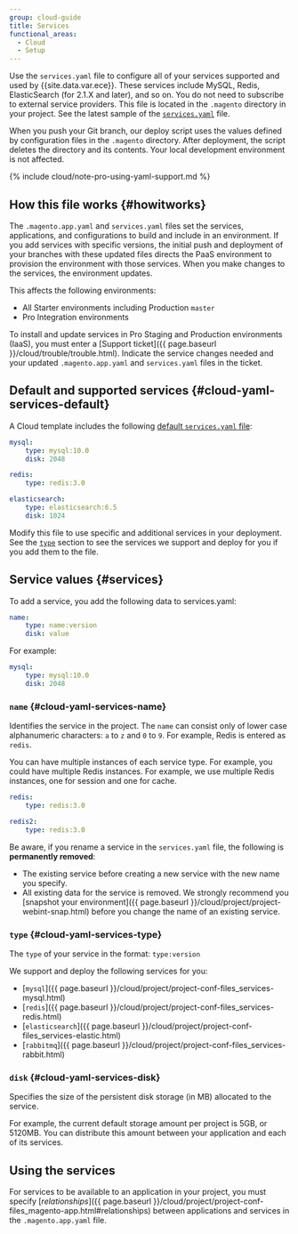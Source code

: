 ```yaml
---
group: cloud-guide
title: Services
functional_areas:
  - Cloud
  - Setup
---
```


Use the `services.yaml` file to configure all of your services supported and used by {{site.data.var.ece}}. These services include MySQL, Redis, ElasticSearch (for 2.1.X and later), and so on. You do not need to subscribe to external service providers. This file is located in the `.magento` directory in your project. See the latest sample of the [`services.yaml`](https://github.com/magento/magento-cloud/blob/master/.magento/services.yaml) file.

When you push your Git branch, our deploy script uses the values defined by configuration files in the `.magento` directory. After deployment, the script deletes the directory and its contents. Your local development environment is not affected.

{% include cloud/note-pro-using-yaml-support.md %}

## How this file works {#howitworks}

The `.magento.app.yaml` and `services.yaml` files set the services, applications, and configurations to build and include in an environment. If you add services with specific versions, the initial push and deployment of your branches with these updated files directs the PaaS environment to provision the environment with those services. When you make changes to the services, the environment updates.

This affects the following environments:

-  All Starter environments including Production `master`
-  Pro Integration environments

To install and update services in Pro Staging and Production environments (IaaS), you must enter a [Support ticket]({{ page.baseurl }}/cloud/trouble/trouble.html). Indicate the service changes needed and your updated `.magento.app.yaml` and `services.yaml` files in the ticket.

## Default and supported services {#cloud-yaml-services-default}

A Cloud template includes the following [default `services.yaml` file](https://github.com/magento/magento-cloud/blob/master/.magento/services.yaml):

```yaml
mysql:
    type: mysql:10.0
    disk: 2048

redis:
    type: redis:3.0

elasticsearch:
    type: elasticsearch:6.5
    disk: 1024
```

Modify this file to use specific and additional services in your deployment. See the [`type`](#cloud-yaml-services-type) section to see the services we support and deploy for you if you add them to the file.

## Service values {#services}

To add a service, you add the following data to services.yaml:

```yaml
name:
    type: name:version
    disk: value
```

For example:

```yaml
mysql:
    type: mysql:10.0
    disk: 2048
```

### `name` {#cloud-yaml-services-name}

Identifies the service in the project. The `name` can consist only of lower case alphanumeric characters: `a` to `z` and `0` to `9`. For example, Redis is entered as `redis`.

You can have multiple instances of each service type. For example, you could have multiple Redis instances. For example, we use multiple Redis instances, one for session and one for cache.

```yaml
redis:
    type: redis:3.0

redis2:
    type: redis:3.0
```

Be aware, if you rename a service in the `services.yaml` file, the following is **permanently removed**:

-  The existing service before creating a new service with the new name you specify.
-  All existing data for the service is removed. We strongly recommend you [snapshot your environment]({{ page.baseurl }}/cloud/project/project-webint-snap.html) before you change the name of an existing service.

### `type` {#cloud-yaml-services-type}

The `type` of your service in the format: `type:version`

We support and deploy the following services for you:

-  [`mysql`]({{ page.baseurl }}/cloud/project/project-conf-files_services-mysql.html)
-  [`redis`]({{ page.baseurl }}/cloud/project/project-conf-files_services-redis.html)
-  [`elasticsearch`]({{ page.baseurl }}/cloud/project/project-conf-files_services-elastic.html)
-  [`rabbitmq`]({{ page.baseurl }}/cloud/project/project-conf-files_services-rabbit.html)

### `disk` {#cloud-yaml-services-disk}

Specifies the size of the persistent disk storage (in MB) allocated to the service.

For example, the current default storage amount per project is 5GB, or 5120MB. You can distribute this amount between your application and each of its services.

## Using the services

For services to be available to an application in your project, you must specify [*relationships*]({{ page.baseurl }}/cloud/project/project-conf-files_magento-app.html#relationships) between applications and services in the `.magento.app.yaml` file.
